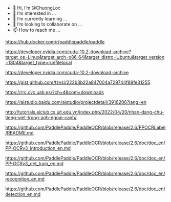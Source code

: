 - 👋 Hi, I’m @ChuongLoc
- 👀 I’m interested in ...
- 🌱 I’m currently learning ...
- 💞️ I’m looking to collaborate on ...
- 📫 How to reach me ...

https://hub.docker.com/r/paddlepaddle/paddle

https://developer.nvidia.com/cuda-10.2-download-archive?target_os=Linux&target_arch=x86_64&target_distro=Ubuntu&target_version=1804&target_type=runfilelocal

https://developer.nvidia.com/cuda-10.2-download-archive

https://gist.github.com/tzvsi/222b3b22a847004a729744f89fe31255

https://rrc.cvc.uab.es/?ch=4&com=downloads


https://aistudio.baidu.com/aistudio/projectdetail/3916206?lang=en

http://tutorials.aiclub.cs.uit.edu.vn/index.php/2022/04/20/nhan-dang-chu-tieng-viet-trong-anh-ngoai-canh/

https://github.com/PaddlePaddle/PaddleOCR/blob/release/2.6/PPOCRLabel/README.md

https://github.com/PaddlePaddle/PaddleOCR/blob/release/2.6/doc/doc_en/PP-OCRv3_introduction_en.md

https://github.com/PaddlePaddle/PaddleOCR/blob/release/2.6/doc/doc_en/PP-OCRv3_det_train_en.md

https://github.com/PaddlePaddle/PaddleOCR/blob/release/2.6/doc/doc_en/recognition_en.md

https://github.com/PaddlePaddle/PaddleOCR/blob/release/2.6/doc/doc_en/detection_en.md

<!---
ChuongLoc/ChuongLoc is a ✨ special ✨ repository because its `README.md` (this file) appears on your GitHub profile.
You can click the Preview link to take a look at your changes.
--->
